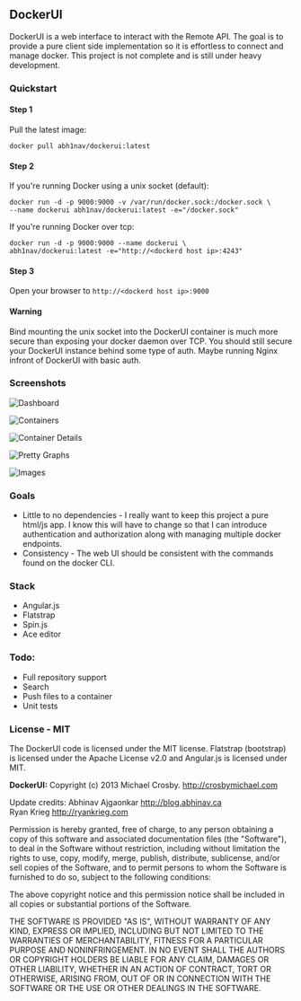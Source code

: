 ## DockerUI

DockerUI is a web interface to interact with the Remote API.  The goal is to provide a pure client side implementation so it is effortless to connect and manage docker.  This project is not complete and is still under heavy development.

### Quickstart 

#### Step 1

Pull the latest image:
```
docker pull abh1nav/dockerui:latest
```
  
#### Step 2
If you're running Docker using a unix socket (default):
```
docker run -d -p 9000:9000 -v /var/run/docker.sock:/docker.sock \
--name dockerui abh1nav/dockerui:latest -e="/docker.sock"
```
  
If you're running Docker over tcp:
```
docker run -d -p 9000:9000 --name dockerui \
abh1nav/dockerui:latest -e="http://<dockerd host ip>:4243"
```
  
#### Step 3
Open your browser to `http://<dockerd host ip>:9000`

#### Warning
Bind mounting the unix socket into the DockerUI container is much more secure than exposing your docker 
daemon over TCP. You should still secure your DockerUI instance behind some type of auth.  Maybe running 
Nginx infront of DockerUI with basic auth.

### Screenshots
  
![Dashboard](http://static.abhinav.ca/dockerui/dockerui-dashboard.png)
  
![Containers](http://static.abhinav.ca/dockerui/dockerui-containers.png)
  
![Container Details](http://static.abhinav.ca/dockerui/dockerui-container.png)
  
![Pretty Graphs](http://static.abhinav.ca/dockerui/dockerui-analytics.png)

![Images](http://static.abhinav.ca/dockerui/dockerui-images.png)

### Goals
* Little to no dependencies - I really want to keep this project a pure html/js app.  I know this will have to change so that I can introduce authentication and authorization along with managing multiple docker endpoints. 
* Consistency - The web UI should be consistent with the commands found on the docker CLI.

### Stack
* Angular.js
* Flatstrap
* Spin.js
* Ace editor

### Todo:
* Full repository support
* Search
* Push files to a container
* Unit tests

### License - MIT
The DockerUI code is licensed under the MIT license. Flatstrap (bootstrap) is licensed under the Apache License v2.0 and Angular.js is licensed under MIT.

**DockerUI:**
Copyright (c) 2013 Michael Crosby. http://crosbymichael.com
  
Update credits:
Abhinav Ajgaonkar http://blog.abhinav.ca  
Ryan Krieg http://ryankrieg.com  
  
Permission is hereby granted, free of charge, to any person
obtaining a copy of this software and associated documentation 
files (the "Software"), to deal in the Software without 
restriction, including without limitation the rights to use, copy, 
modify, merge, publish, distribute, sublicense, and/or sell copies 
of the Software, and to permit persons to whom the Software is 
furnished to do so, subject to the following conditions:

The above copyright notice and this permission notice shall be 
included in all copies or substantial portions of the Software.

THE SOFTWARE IS PROVIDED "AS IS", WITHOUT WARRANTY OF ANY KIND,
EXPRESS OR IMPLIED,
INCLUDING BUT NOT LIMITED TO THE WARRANTIES OF MERCHANTABILITY, 
FITNESS FOR A PARTICULAR PURPOSE AND NONINFRINGEMENT. 
IN NO EVENT SHALL THE AUTHORS OR COPYRIGHT 
HOLDERS BE LIABLE FOR ANY CLAIM, 
DAMAGES OR OTHER LIABILITY, 
WHETHER IN AN ACTION OF CONTRACT, 
TORT OR OTHERWISE, 
ARISING FROM, OUT OF OR IN CONNECTION WITH 
THE SOFTWARE OR THE USE OR OTHER DEALINGS IN THE SOFTWARE.
